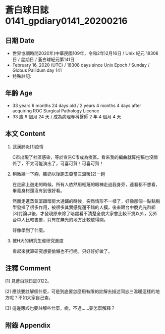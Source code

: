 [_metadata_:encoding]: - "utf-8"
[_metadata_:fileformat]: - "markdown"
[_metadata_:MIME_type]: - "text/plain"
[_metadata_:markdown_version]: - "commonmark version 0.29"
[_metadata_:markdown_spec]: - "https://spec.commonmark.org/0.29/"

# 蒼白球日誌0141_gpdiary0141_20200216 #

## 日期 Date ##

* 世界協調時間2020年(中華民國109年，令和2年)2月16日 / Unix 紀元 18308 日 / 星期日 / 蒼白球紀元第141日
* February 16, 2020 (UTC) / 18308 days since Unix Epoch / Sunday / Globus Pallidum day 141
* 特殊註記:

## 年齡 Age ##

* 33 years 9 months 24 days old / 2 years 4 months 4 days after acquiring ROC Surgical Pathology Licence
* 33 歲 9 個月 24 天 / 成為病理專科醫師 2 年 4 個月 4 天

## 本文 Content ##

1. 武漢肺炎[1]疫情

    C市出現了社區感染，等於宣告C市成為疫區。看來我的編曲就算拖稿也沒關係了，不太可能演出了，可喜可賀！可喜可賀！

2. 稍微練一下胸，脹奶以後跑去亞當三溫暖[2]一趟

    在走廊上遊走的時候，所有人依然用輕蔑的眼神走過我身旁，連看都不想看，畢竟身材還沒有到很好看。

    然而走進蒸氣室跟暗房大通鋪的時候，突然情形不一樣了，好像那個一點點胸型發揮了很多作用，被很多其實感覺還不錯的人摸。後來跟台中脫光光群組[3]討論以後，才發現原來除了暗處看不清楚全貌大家會比較不挑以外，另外台中人比較害羞，只有在無光的地方比較放得開。

    好像學到了什麼。

3. 被H大的研究生催研究進度

    看起來就算研究想要偷懶也不行呢。只好好好做了。

## 注釋 Comment ##

[1] 見蒼白球日誌0122。

[2] 應該要註解個什麼，可是到底要怎麼用有限的註解去描述同志三溫暖這樣的地方呢？不如大家自己查。

[3] 這邊應該也要註解些什麼，痾，不過......要怎麼解釋？

## 附錄 Appendix ##

